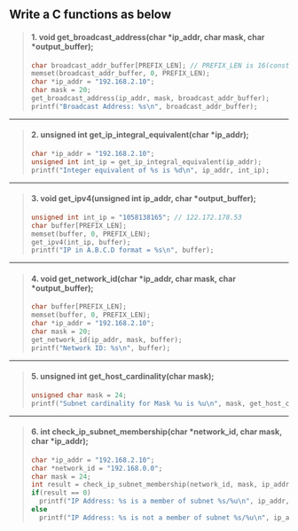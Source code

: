 ## Write a C functions as below

> #### 1. void get_broadcast_address(char *ip_addr, char mask, char *output_buffer);
>```c
>char broadcast_addr_buffer[PREFIX_LEN]; // PREFIX_LEN is 16(constant)
>memset(broadcast_addr_buffer, 0, PREFIX_LEN);
>char *ip_addr = "192.168.2.10";
>char mask = 20;
>get_broadcast_address(ip_addr, mask, broadcast_addr_buffer);
>printf("Broadcast Address: %s\n", broadcast_addr_buffer);
>```
---
> #### 2. unsigned int get_ip_integral_equivalent(char *ip_addr);
>```c
>char *ip_addr = "192.168.2.10";
>unsigned int int_ip = get_ip_integral_equivalent(ip_addr);
>printf("Integer equivalent of %s is %d\n", ip_addr, int_ip);
>```
---
> #### 3. void get_ipv4(unsigned int ip_addr, char *output_buffer);
>```c
>unsigned int int_ip = "1058138165"; // 122.172.178.53
>char buffer[PREFIX_LEN];
>memset(buffer, 0, PREFIX_LEN);
>get_ipv4(int_ip, buffer);
>printf("IP in A.B.C.D format = %s\n", buffer);
>```
---
> #### 4. void get_network_id(char *ip_addr, char mask, char *output_buffer);
>```c
>char buffer[PREFIX_LEN];
>memset(buffer, 0, PREFIX_LEN);
>char *ip_addr = "192.168.2.10";
>char mask = 20;
>get_network_id(ip_addr, mask, buffer);
>printf("Network ID: %s\n", buffer);
>```
---
> #### 5. unsigned int get_host_cardinality(char mask);
>```c
>unsigned char mask = 24;
>printf("Subnet cardinality for Mask %u is %u\n", mask, get_host_cardinality(mask));
>```
---
> #### 6. int check_ip_subnet_membership(char *network_id, char mask, char *ip_addr);
>```c
>char *ip_addr = "192.168.2.10";
>char *network_id = "192.168.0.0";
>char mask = 24;
>int result = check_ip_subnet_membership(network_id, mask, ip_addr);
>if(result == 0)
>   printf("IP Address: %s is a member of subnet %s/%u\n", ip_addr, network_id, mask);
>else
>   printf("IP Address: %s is not a member of subnet %s/%u\n", ip_addr, network_id, mask);
>```

